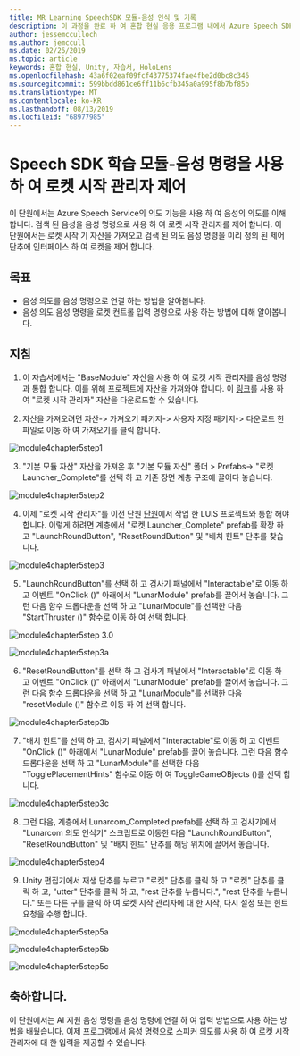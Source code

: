 ```yaml
---
title: MR Learning SpeechSDK 모듈-음성 인식 및 기록
description: 이 과정을 완료 하 여 혼합 현실 응용 프로그램 내에서 Azure Speech SDK를 구현 하는 방법을 알아보세요.
author: jessemcculloch
ms.author: jemccull
ms.date: 02/26/2019
ms.topic: article
keywords: 혼합 현실, Unity, 자습서, HoloLens
ms.openlocfilehash: 43a6f02eaf09fcf43775374fae4fbe2d0bc8c346
ms.sourcegitcommit: 599bbdd861ce6ff11b6cfb345a0a995f8b7bf85b
ms.translationtype: MT
ms.contentlocale: ko-KR
ms.lasthandoff: 08/13/2019
ms.locfileid: "68977985"
---
```

# <a name="speech-sdk-learning-module---rocket-launcher-control-using-speech-commands"></a>Speech SDK 학습 모듈-음성 명령을 사용 하 여 로켓 시작 관리자 제어

이 단원에서는 Azure Speech Service의 의도 기능을 사용 하 여 음성의 의도를 이해 합니다. 검색 된 음성을 음성 명령으로 사용 하 여 로켓 시작 관리자를 제어 합니다. 이 단원에서는 로켓 시작 기 자산을 가져오고 검색 된 의도 음성 명령을 미리 정의 된 제어 단추에 인터페이스 하 여 로켓을 제어 합니다. 

## <a name="objectives"></a>목표

- 음성 의도를 음성 명령으로 연결 하는 방법을 알아봅니다.
- 음성 의도 음성 명령을 로켓 컨트롤 입력 명령으로 사용 하는 방법에 대해 알아봅니다.

## <a name="instructions"></a>지침
1. 이 자습서에서는 "BaseModule" 자산을 사용 하 여 로켓 시작 관리자를 음성 명령과 통합 합니다. 이를 위해 프로젝트에 자산을 가져와야 합니다. 이 [링크](https://github.com/microsoft/MixedRealityLearning/releases/tag/1.2)를 사용 하 여 "로켓 시작 관리자" 자산을 다운로드할 수 있습니다. 

2. 자산을 가져오려면 자산-> 가져오기 패키지-> 사용자 지정 패키지-> 다운로드 한 파일로 이동 하 여 가져오기를 클릭 합니다.

![module4chapter5step1](images/module4chapter5step1.PNG)

3. "기본 모듈 자산" 자산을 가져온 후 "기본 모듈 자산" 폴더 > Prefabs-> "로켓 Launcher_Complete"를 선택 하 고 기존 장면 계층 구조에 끌어다 놓습니다.

![module4chapter5step2](images/module4chapter5step2.PNG)

4. 이제 "로켓 시작 관리자"를 이전 단원 [단원](mrlearning-speechSDK-ch4.md)에서 작업 한 LUIS 프로젝트와 통합 해야 합니다. 이렇게 하려면 계층에서 "로켓 Launcher_Complete" prefab를 확장 하 고 "LaunchRoundButton", "ResetRoundButton" 및 "배치 힌트" 단추를 찾습니다.

![module4chapter5step3](images/module4chapter5step3.PNG)

5. "LaunchRoundButton"를 선택 하 고 검사기 패널에서 "Interactable"로 이동 하 고 이벤트 "OnClick ()" 아래에서 "LunarModule" prefab를 끌어서 놓습니다. 그런 다음 함수 드롭다운을 선택 하 고 "LunarModule"를 선택한 다음 "StartThruster ()" 함수로 이동 하 여 선택 합니다.

![module4chapter5step 3.0](images/module4chapter5step3.0.PNG)

![module4chapter5step3a](images/module4chapter5step3a.PNG)

6. "ResetRoundButton"를 선택 하 고 검사기 패널에서 "Interactable"로 이동 하 고 이벤트 "OnClick ()" 아래에서 "LunarModule" prefab를 끌어서 놓습니다. 그런 다음 함수 드롭다운을 선택 하 고 "LunarModule"를 선택한 다음 "resetModule ()" 함수로 이동 하 여 선택 합니다.

![module4chapter5step3b](images/module4chapter5step3b.PNG)

7. "배치 힌트"를 선택 하 고, 검사기 패널에서 "Interactable"로 이동 하 고 이벤트 "OnClick ()" 아래에서 "LunarModule" prefab를 끌어 놓습니다. 그런 다음 함수 드롭다운을 선택 하 고 "LunarModule"를 선택한 다음 "TogglePlacementHints" 함수로 이동 하 여 ToggleGameOBjects ()를 선택 합니다.

![module4chapter5step3c](images/module4chapter5step3c.PNG)

8.  그런 다음, 계층에서 Lunarcom_Completed prefab를 선택 하 고 검사기에서 "Lunarcom 의도 인식기" 스크립트로 이동한 다음 "LaunchRoundButton", "ResetRoundButton" 및 "배치 힌트" 단추를 해당 위치에 끌어서 놓습니다.

![module4chapter5step4](images/module4chapter5step4.PNG)

9. Unity 편집기에서 재생 단추를 누르고 "로켓" 단추를 클릭 하 고 "로켓" 단추를 클릭 하 고, "utter" 단추를 클릭 하 고, "rest 단추를 누릅니다.", "rest 단추를 누릅니다." 또는 다른 구를 클릭 하 여 로켓 시작 관리자에 대 한 시작, 다시 설정 또는 힌트 요청을 수행 합니다.

![module4chapter5step5a](images/module4chapter5step5a.PNG)

![module4chapter5step5b](images/module4chapter5step5b.PNG)

![module4chapter5step5c](images/module4chapter5step5c.PNG)

## <a name="congratulations"></a>축하합니다.

이 단원에서는 AI 지원 음성 명령을 음성 명령에 연결 하 여 입력 방법으로 사용 하는 방법을 배웠습니다. 이제 프로그램에서 음성 명령으로 스피커 의도를 사용 하 여 로켓 시작 관리자에 대 한 입력을 제공할 수 있습니다.

